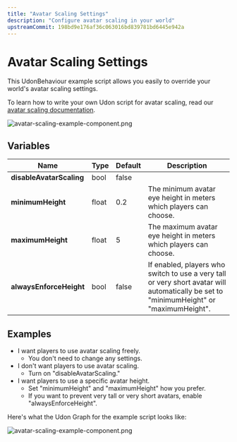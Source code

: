 ```yaml
---
title: "Avatar Scaling Settings"
description: "Configure avatar scaling in your world"
upstreamCommit: 198bd9e176af36c063016bd839781bd6445e942a
---
```


# Avatar Scaling Settings

This UdonBehaviour example script allows you easily to override your world's avatar scaling settings.

To learn how to write your own Udon script for avatar scaling, read our [avatar scaling documentation](/creators.vrchat.com/worlds/udon/players/player-avatar-scaling).

![avatar-scaling-example-component.png](/creators.vrchat.com/images/worlds/udon/avatar-scaling-example-component.png)

## Variables

| Name                     | Type  | Default | Description                                                                                                                             |
| ------------------------ | ----- | ------- | --------------------------------------------------------------------------------------------------------------------------------------- |
| **disableAvatarScaling** | bool  | false   |                                                                                                                                         | If enabled, players in your world will not be able to choose their own avatar scale, even if you enabled it on VRChat.com. |
| **minimumHeight**        | float | 0.2     | The minimum avatar eye height in meters which players can choose.                                                                       |
| **maximumHeight**        | float | 5       | The maximum avatar eye height in meters which players can choose.                                                                       |
| **alwaysEnforceHeight**  | bool  | false   | If enabled, players who switch to use a very tall or very short avatar will automatically be set to "minimumHeight" or "maximumHeight". |

## Examples

- I want players to use avatar scaling freely.
	- You don't need to change any settings.
- I don't want players to use avatar scaling.
	- Turn on "disableAvatarScaling."
- I want players to use a specific avatar height.
	- Set "minimumHeight" and "maximumHeight" how you prefer.
	- If you want to prevent very tall or very short avatars, enable "alwaysEnforceHeight".

Here's what the Udon Graph for the example script looks like:

![avatar-scaling-example-component.png](/creators.vrchat.com/images/worlds/udon/avatar-scaling-example-graph.png)
